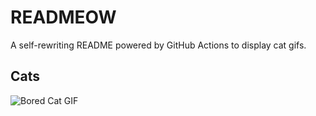 # READMEOW

A self-rewriting README powered by GitHub Actions to display cat gifs.

## Cats

![Bored Cat GIF](https://media0.giphy.com/media/v1.Y2lkPTlhY2QwMmRhM21uYWZkenN3dmNkZzNzMDlwcXEwMDB5Ynp3ejdnbmk4dW16bXpuMCZlcD12MV9naWZzX3NlYXJjaCZjdD1n/mlvseq9yvZhba/200.gif)
